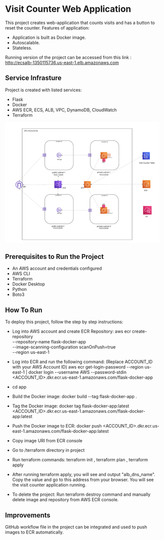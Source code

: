 # Visit Counter Web Application

This project creates web-application that counts visits and has a button to reset the counter. 
Features of application: 
- Application is built as Docker image.
- Autoscalable.
- Stateless.

Running version of the project can be accessed from this link : http://ecsalb-1350115736.us-east-1.elb.amazonaws.com

## Service Infrasture

Project is created with listed services:

- Flask
- Docker
- AWS ECR, ECS, ALB, VPC, DynamoDB, CloudWatch
- Terraform

![Alt text](Architecture.png)


## Prerequisites to Run the Project 

- An AWS account and credentials configured
- AWS CLI
- Terraform 
- Docker Desktop
- Python
- Boto3

## How To Run

To deploy this project, follow the step by step instructions:

- Log into AWS account and create ECR Repository: 
aws ecr create-repository \
    --repository-name flask-docker-app \
    --image-scanning-configuration scanOnPush=true \
    --region us-east-1

- Log into ECR and run the following command: (Replace ACCOUNT_ID with your AWS Account ID)
aws ecr get-login-password --region us-east-1 | docker login --username AWS --password-stdin <ACCOUNT_ID>.dkr.ecr.us-east-1.amazonaws.com/flask-docker-app

- cd app

- Build the Docker image:
docker build --tag flask-docker-app .

- Tag the Docker image:
docker tag flask-docker-app:latest <ACCOUNT_ID>.dkr.ecr.us-east-1.amazonaws.com/flask-docker-app:latest

- Push the Docker image to ECR:
docker push <ACCOUNT_ID>.dkr.ecr.us-east-1.amazonaws.com/flask-docker-app:latest

- Copy image URI from ECR console
 
- Go to /terraform directory in project

- Run terraform commands:
terraform init ,
terraform plan ,
terraform apply 

- After running terraform apply, you will see and output "alb_dns_name". 
Copy the value and go to this address from your browser. You will see the visit counter application running. 

- To delete the project:
Run terraform destroy command and manually delete image and repository from AWS ECR console.

## Improvements

GitHub workflow file in the project can be integrated and used to push images to ECR automatically.
